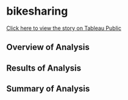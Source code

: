 # bikesharing

[Click here to view the story on Tableau Public](https://public.tableau.com/app/profile/christopher.mason/viz/CitiBikeVisualizations_16714788504780/CitiBikeVisualizations?publish=yes)

## Overview of Analysis

## Results of Analysis

## Summary of Analysis